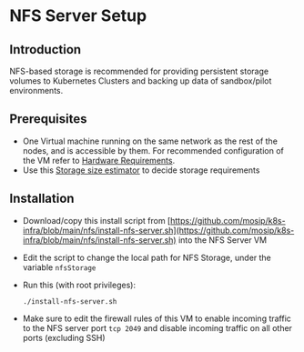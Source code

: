 # NFS Server Setup

## Introduction

NFS-based storage is recommended for providing persistent storage volumes to Kubernetes Clusters and backing up data of sandbox/pilot environments.

## Prerequisites

* One Virtual machine running on the same network as the rest of the nodes, and is accessible by them. For recommended configuration of the VM refer to [Hardware Requirements](k8s-cluster-requirements.md).
* Use this [Storage size estimator](k8s-cluster-requirements.md#storage-requirements-for-pilot-environments) to decide storage requirements

## Installation

* Download/copy this install script from [https://github.com/mosip/k8s-infra/blob/main/nfs/install-nfs-server.sh](https://github.com/mosip/k8s-infra/blob/main/nfs/install-nfs-server.sh) into the NFS Server VM
* Edit the script to change the local path for NFS Storage, under the variable `nfsStorage`
*   Run this (with root privileges):

    ```
    ./install-nfs-server.sh
    ```
* Make sure to edit the firewall rules of this VM to enable incoming traffic to the NFS server port `tcp 2049` and disable incoming traffic on all other ports (excluding SSH)
